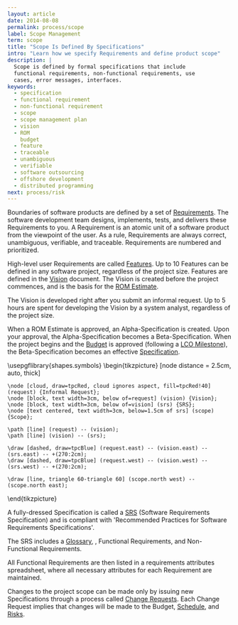 ```yaml
---
layout: article
date: 2014-08-08
permalink: process/scope
label: Scope Management
term: scope
title: "Scope Is Defined By Specifications"
intro: "Learn how we specify Requirements and define product scope"
description: |
  Scope is defined by formal specifications that include
  functional requirements, non-functional requirements, use
  cases, error messages, interfaces.
keywords:
  - specification
  - functional requirement
  - non-functional requirement
  - scope
  - scope management plan
  - vision
  - ROM
    budget
  - feature
  - traceable
  - unambiguous
  - verifiable
  - software outsourcing
  - offshore development
  - distributed programming
next: process/risk
---
```


Boundaries of software products are defined by a set of [Requirements](/process/scope/requirement). 
The software development team designs, implements, tests, and delivers these Requirements to you. A 
Requirement is an atomic unit of a software product from the viewpoint of the user. As a rule, 
Requirements are always correct, unambiguous, verifiable, and traceable. Requirements are numbered 
and prioritized.

High-level user Requirements are called [Features](/process/scope/feature). Up to 10 Features can be 
defined in any software project, regardless of the project size. Features are defined in the 
[Vision](/process/scope/vision) document. The Vision is created before the project commences, and is 
the basis for the [ROM Estimate](/process/cost/rom).

The Vision is developed right after you submit an informal request. Up to 5 hours are spent for 
developing the Vision by a system analyst, regardless of the project size.

When a ROM Estimate is approved, an Alpha-Specification is created. Upon your approval, the 
Alpha-Specification becomes a Beta-Specification. When the project begins and the 
[Budget](/process/cost/budget) is approved (following a [LCO Milestone](/process/time/lco)), the 
Beta-Specification becomes an effective [Specification](/process/scope/specification).

<tikz>
\usepgflibrary{shapes.symbols}
\begin{tikzpicture}
    [node distance = 2.5cm,
    auto, thick]

    \node [cloud, draw=tpcRed, cloud ignores aspect, fill=tpcRed!40] (request) {Informal Request};
    \node [block, text width=3cm, below of=request] (vision) {Vision};
    \node [block, text width=3cm, below of=vision] (srs) {SRS};
    \node [text centered, text width=3cm, below=1.5cm of srs] (scope) {Scope};

    \path [line] (request) -- (vision);
    \path [line] (vision) -- (srs);

    \draw [dashed, draw=tpcBlue] (request.east) -- (vision.east) -- (srs.east) -- +(270:2cm);
    \draw [dashed, draw=tpcBlue] (request.west) -- (vision.west) -- (srs.west) -- +(270:2cm);

    \draw [line, triangle 60-triangle 60] (scope.north west) -- (scope.north east);

\end{tikzpicture}
    </tikz>

A fully-dressed Specification is called a [SRS](/process/scope/srs) (Software Requirements 
Specification) and is compliant with 'Recommended Practices for Software Requirements Specifications'.

The SRS includes a [Glossary](/process/scope/glossary), , Functional Requirements, and 
Non-Functional Requirements.

All Functional Requirements are then listed in a requirements attributes spreadsheet, where all 
necessary attributes for each Requirement are maintained.

Changes to the project scope can be made only by issuing new Specifications through a process called 
[Change Requests](/process/scope/changerequest). Each Change Request implies that changes will be 
made to the Budget, [Schedule](/process/time/schedule), and [Risks](/process/risk).
